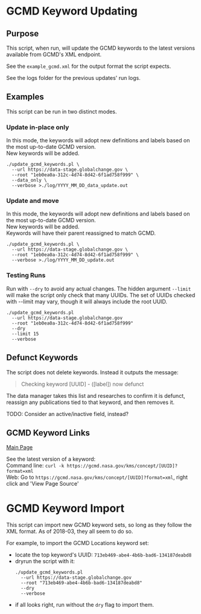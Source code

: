 # GCMD Keyword Updating

## Purpose

This script, when run, will update the GCMD keywords to the latest versions available
from GCMD's XML endpoint.

See the `example_gcmd.xml` for the output format the script expects.

See the logs folder for the previous updates' run logs.

## Examples

This script can be run in two distinct modes.

### Update in-place only

In this mode, the keywords will adopt new definitions
and labels based on the most up-to-date GCMD version.  
New keywords will be added.

```
./update_gcmd_keywords.pl \
  --url https://data-stage.globalchange.gov \
  --root "1eb0ea0a-312c-4d74-8d42-6f1ad758f999" \
  --data_only \
  --verbose >./log/YYYY_MM_DD_data_update.out
```

### Update and move

In this mode, the keywords will adopt new definitions
and labels based on the most up-to-date GCMD version.  
New keywords will be added.  
Keywords will have their parent reassigned to match GCMD.

```
./update_gcmd_keywords.pl \
  --url https://data-stage.globalchange.gov \
  --root "1eb0ea0a-312c-4d74-8d42-6f1ad758f999" \
  --verbose >./log/YYYY_MM_DD_update.out
```

### Testing Runs

Run with `--dry` to avoid any actual changes. The hidden argument
`--limit` will make the script only check that many UUIDs. The set of UUIDs
checked with --limit may vary, though it will always include the root UUID.

```
./update_gcmd_keywords.pl 
  --url https://data-stage.globalchange.gov 
  --root "1eb0ea0a-312c-4d74-8d42-6f1ad758f999" 
  --dry
  --limit 15
  --verbose
```

## Defunct Keywords

The script does not delete keywords. Instead it outputs the message:

> Checking keyword [UUID] -  ([label]) now defunct

The data manager takes this list and researches to confirm it is defunct, reassign any publications tied to that keyword, and then removes it.

TODO: Consider an active/inactive field, instead?

## GCMD Keyword Links

[Main Page](https://earthdata.nasa.gov/about/gcmd/global-change-master-directory-gcmd-keywords)

See the latest version of a keyword:  
Command line: `curl -k https://gcmd.nasa.gov/kms/concept/[UUID]?format=xml`  
Web: Go to `https://gcmd.nasa.gov/kms/concept/[UUID]?format=xml`, right click and 'View Page Source'  

# GCMD Keyword Import

This script can import new GCMD keyword sets, so long as they follow the XML format. As of 2018-03, they all seem to do so.

For example, to import the GCMD Locations keyword set:  
 
  - locate the top keyword's UUID: `713eb469-abe4-4b6b-bad6-134187deabd8`
  - dryrun the script with it:
    ```
    ./update_gcmd_keywords.pl 
      --url https://data-stage.globalchange.gov 
      --root "713eb469-abe4-4b6b-bad6-134187deabd8" 
      --dry
      --verbose
    ```
  - if all looks right, run without the `dry` flag to import them.
